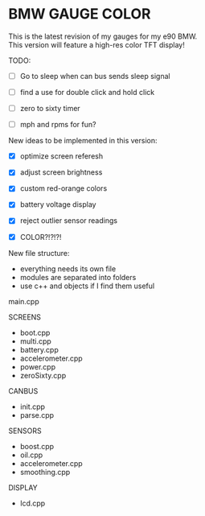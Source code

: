 # BMW GAUGE COLOR  

This is the latest revision of my gauges for my e90 BMW.  
This version will feature a high-res color TFT display!  

TODO:  
- [ ] Go to sleep when can bus sends sleep signal  
- [ ] find a use for double click and hold click  
- [ ] zero to sixty timer
- [ ] mph and rpms for fun?


New ideas to be implemented in this version:  
- [x] optimize screen referesh  
- [x] adjust screen brightness
- [x] custom red-orange colors
- [x] battery voltage display  
- [x] reject outlier sensor readings  
- [x] COLOR?!?!?!  


New file structure:  
- everything needs its own file  
- modules are separated into folders  
- use c++ and objects if I find them useful

main.cpp

SCREENS  
- boot.cpp  
- multi.cpp  
- battery.cpp  
- accelerometer.cpp  
- power.cpp  
- zeroSixty.cpp  

CANBUS  
- init.cpp  
- parse.cpp  

SENSORS  
- boost.cpp  
- oil.cpp  
- accelerometer.cpp  
- smoothing.cpp  

DISPLAY  
- lcd.cpp  
